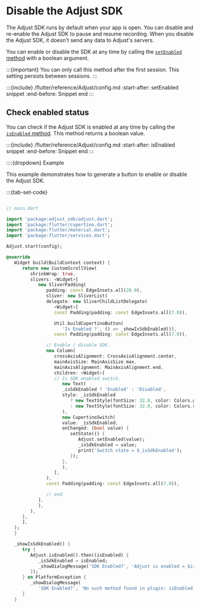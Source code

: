 # Disable the Adjust SDK

The Adjust SDK runs by default when your app is open. You can disable and re-enable the Adjust SDK to pause and resume recording. When you disable the Adjust SDK, it doesn't send any data to Adjust's servers.

You can enable or disable the SDK at any time by calling the [`setEnabled` method](#flutter-setenabled-invocation) with a boolean argument.

:::{important}
You can only call this method after the first session. This setting persists between sessions.
:::

:::{include} /flutter/reference/Adjust/config.md
:start-after: setEnabled snippet
:end-before: Snippet end
:::

## Check enabled status

You can check if the Adjust SDK is enabled at any time by calling the [`isEnabled` method](#flutter-isenabled-invocation). This method returns a boolean value.

:::{include} /flutter/reference/Adjust/config.md
:start-after: isEnabled snippet
:end-before: Snippet end
:::

::::{dropdown} Example

This example demonstrates how to generate a button to enable or disable the Adjust SDK.

:::{tab-set-code}

```dart

// main.dart

import 'package:adjust_sdk/adjust.dart';
import 'package:flutter/cupertino.dart';
import 'package:flutter/material.dart';
import 'package:flutter/services.dart';

Adjust.start(config);

@override
   Widget build(BuildContext context) {
      return new CustomScrollView(
         shrinkWrap: true,
         slivers: <Widget>[
            new SliverPadding(
               padding: const EdgeInsets.all(20.0),
               sliver: new SliverList(
               delegate: new SliverChildListDelegate(
                  <Widget>[
                  const Padding(padding: const EdgeInsets.all(7.0)),

                  Util.buildCupertinoButton(
                     'Is Enabled ?', () => _showIsSdkEnabled()),
                  const Padding(padding: const EdgeInsets.all(7.0)),

               // Enable / disable SDK.
               new Column(
                  crossAxisAlignment: CrossAxisAlignment.center,
                  mainAxisSize: MainAxisSize.max,
                  mainAxisAlignment: MainAxisAlignment.end,
                  children: <Widget>[
                  // Is SDK enabled switch.
                     new Text(
                     _isSdkEnabled ? 'Enabled' : 'Disabled',
                     style: _isSdkEnabled
                        ? new TextStyle(fontSize: 32.0, color: Colors.green)
                        : new TextStyle(fontSize: 32.0, color: Colors.red),
                     ),
                     new CupertinoSwitch(
                     value: _isSdkEnabled,
                     onChanged: (bool value) {
                        setState(() {
                           Adjust.setEnabled(value);
                           _isSdkEnabled = value;
                           print('Switch state = $_isSdkEnabled');
                        });
                     },
                     ),
                  ],
               ),
               const Padding(padding: const EdgeInsets.all(7.0)),

               // end
            ],
            ),
         ),
      ),
      ],
   );
   }

   _showIsSdkEnabled() {
      try {
         Adjust.isEnabled().then((isEnabled) {
            _isSdkEnabled = isEnabled;
            _showDialogMessage('SDK Enabled?', 'Adjust is enabled = $isEnabled');
         });
      } on PlatformException {
         _showDialogMessage(
            'SDK Enabled?', 'No such method found in plugin: isEnabled');
      }
   }

